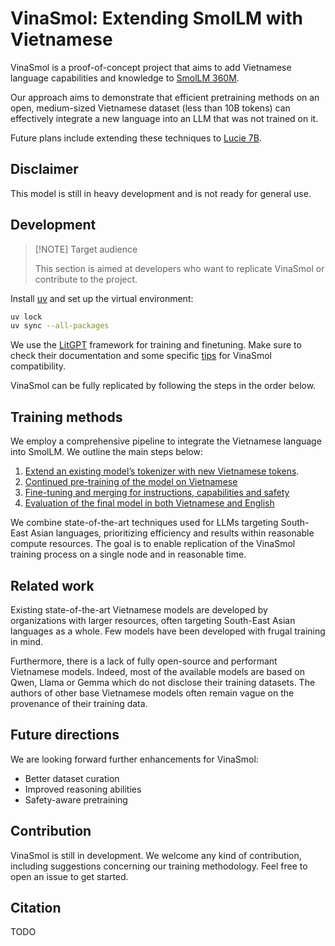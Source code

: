 # VinaSmol: Extending SmolLM with Vietnamese

VinaSmol is a proof-of-concept project that aims to add Vietnamese language capabilities and knowledge to [SmolLM 360M](https://huggingface.co/HuggingFaceTB/SmolLM2-360M-Instruct).

Our approach aims to demonstrate that efficient pretraining methods on an open, medium-sized Vietnamese dataset (less than 10B tokens) can effectively integrate a new language into an LLM that was not trained on it.

Future plans include extending these techniques to [Lucie 7B](https://huggingface.co/OpenLLM-France/Lucie-7B-Instruct-v1.1).

## Disclaimer

This model is still in heavy development and is not ready for general use.

## Development

> [!NOTE] Target audience
>
> This section is aimed at developers who want to replicate VinaSmol or contribute to the project.

Install [uv](https://docs.astral.sh/uv/) and set up the virtual environment:

```bash
uv lock
uv sync --all-packages
```

We use the [LitGPT](https://github.com/Lightning-AI/litgpt) framework for training and finetuning. Make sure to check their documentation and some specific [tips](./docs/litgpt_help.md) for VinaSmol compatibility.

VinaSmol can be fully replicated by following the steps in the order below.

## Training methods

We employ a comprehensive pipeline to integrate the Vietnamese language into SmolLM. We outline the main steps below:

1. [Extend an existing model’s tokenizer with new Vietnamese tokens](./vinasmol/tokenization/README.md).
2. [Continued pre-training of the model on Vietnamese](./vinasmol/training/README.md)
3. [Fine-tuning and merging for instructions, capabilities and safety](./vinasmol/finetuning/README.md)
4. [Evaluation of the final model in both Vietnamese and English](./vinasmol/evaluation/README.md)

We combine state-of-the-art techniques used for LLMs targeting South-East Asian languages, prioritizing efficiency and results within reasonable compute resources. The goal is to enable replication of the VinaSmol training process on a single node and in reasonable time.

## Related work

Existing state-of-the-art Vietnamese models are developed by organizations with larger resources, often targeting South-East Asian languages as a whole. Few models have been developed with frugal training in mind.

Furthermore, there is a lack of fully open-source and performant Vietnamese models. Indeed, most of the available models are based on Qwen, Llama or Gemma which do not disclose their training datasets. The authors of other base Vietnamese models often remain vague on the provenance of their training data.

## Future directions

We are looking forward further enhancements for VinaSmol:

- Better dataset curation
- Improved reasoning abilities
- Safety-aware pretraining

## Contribution

VinaSmol is still in development. We welcome any kind of contribution, including suggestions concerning our training methodology. Feel free to open an issue to get started.

## Citation

TODO